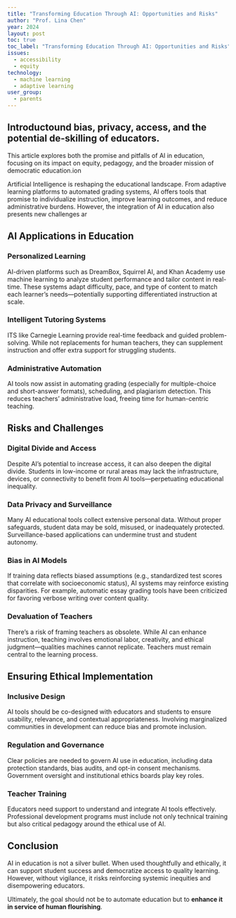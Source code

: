 ```yaml
---
title: "Transforming Education Through AI: Opportunities and Risks"
author: "Prof. Lina Chen"
year: 2024
layout: post
toc: true
toc_label: "Transforming Education Through AI: Opportunities and Risks"
issues:
  - accessibility
  - equity
technology:
  - machine learning
  - adaptive learning
user_group:
  - parents
---
```


## Introductound bias, privacy, access, and the potential de-skilling of educators.

This article explores both the promise and pitfalls of AI in education, focusing on its impact on equity, pedagogy, and the broader mission of democratic education.ion

Artificial Intelligence is reshaping the educational landscape. From adaptive learning platforms to automated grading systems, AI offers tools that promise to individualize instruction, improve learning outcomes, and reduce administrative burdens. However, the integration of AI in education also presents new challenges ar

## AI Applications in Education

### Personalized Learning

AI-driven platforms such as DreamBox, Squirrel AI, and Khan Academy use machine learning to analyze student performance and tailor content in real-time. These systems adapt difficulty, pace, and type of content to match each learner’s needs—potentially supporting differentiated instruction at scale.

### Intelligent Tutoring Systems

ITS like Carnegie Learning provide real-time feedback and guided problem-solving. While not replacements for human teachers, they can supplement instruction and offer extra support for struggling students.

### Administrative Automation

AI tools now assist in automating grading (especially for multiple-choice and short-answer formats), scheduling, and plagiarism detection. This reduces teachers’ administrative load, freeing time for human-centric teaching.

## Risks and Challenges

### Digital Divide and Access

Despite AI’s potential to increase access, it can also deepen the digital divide. Students in low-income or rural areas may lack the infrastructure, devices, or connectivity to benefit from AI tools—perpetuating educational inequality.

### Data Privacy and Surveillance

Many AI educational tools collect extensive personal data. Without proper safeguards, student data may be sold, misused, or inadequately protected. Surveillance-based applications can undermine trust and student autonomy.

### Bias in AI Models

If training data reflects biased assumptions (e.g., standardized test scores that correlate with socioeconomic status), AI systems may reinforce existing disparities. For example, automatic essay grading tools have been criticized for favoring verbose writing over content quality.

### Devaluation of Teachers

There’s a risk of framing teachers as obsolete. While AI can enhance instruction, teaching involves emotional labor, creativity, and ethical judgment—qualities machines cannot replicate. Teachers must remain central to the learning process.

## Ensuring Ethical Implementation

### Inclusive Design

AI tools should be co-designed with educators and students to ensure usability, relevance, and contextual appropriateness. Involving marginalized communities in development can reduce bias and promote inclusion.

### Regulation and Governance

Clear policies are needed to govern AI use in education, including data protection standards, bias audits, and opt-in consent mechanisms. Government oversight and institutional ethics boards play key roles.

### Teacher Training

Educators need support to understand and integrate AI tools effectively. Professional development programs must include not only technical training but also critical pedagogy around the ethical use of AI.

## Conclusion

AI in education is not a silver bullet. When used thoughtfully and ethically, it can support student success and democratize access to quality learning. However, without vigilance, it risks reinforcing systemic inequities and disempowering educators.

Ultimately, the goal should not be to automate education but to **enhance it in service of human flourishing**.
